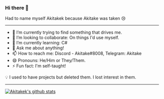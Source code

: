 ### Hi there 👋
Had to name myself Akitakek because Akitake was taken 😢

---

- 🔭 I’m currently trying to find something that drives me.
- 👯 I’m looking to collaborate: On things I'd use myself.
- 🌱 I’m currently learning: C#
- 💬 Ask me about anything!
- 📫 How to reach me: Discord - Akitake#8008, Telegram: Akitake
- 😄 Pronouns: He/Him or They/Them.
- ⚡ Fun fact: I'm self-taught!

💡 I used to have projects but deleted them. I lost interest in them.

---

[![Akitakek's github stats](https://github-readme-stats.vercel.app/api?username=akitakek)](https://github.com/anuraghazra/github-readme-stats)

